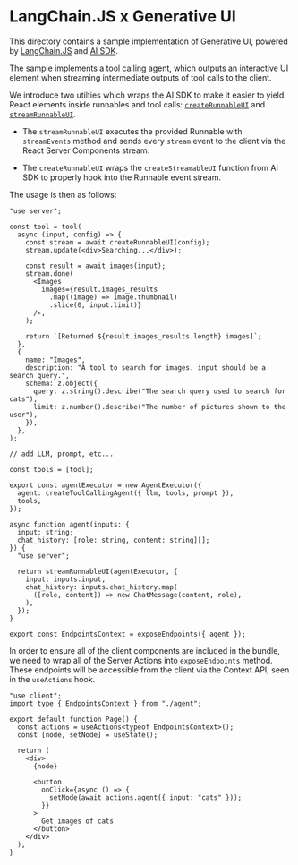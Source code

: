 # LangChain.JS x Generative UI

This directory contains a sample implementation of Generative UI, powered by [LangChain.JS](https://js.langchain.com/v0.2/docs/introduction/) and [AI SDK](https://www.npmjs.com/package/ai).

The sample implements a tool calling agent, which outputs an interactive UI element when streaming intermediate outputs of tool calls to the client.

We introduce two utilties which wraps the AI SDK to make it easier to yield React elements inside runnables and tool calls: [`createRunnableUI`](./utils/server.tsx#L89) and [`streamRunnableUI`](./utils/server.tsx#L26).

- The `streamRunnableUI` executes the provided Runnable with `streamEvents` method and sends every `stream` event to the client via the React Server Components stream.

- The `createRunnableUI` wraps the `createStreamableUI` function from AI SDK to properly hook into the Runnable event stream.

The usage is then as follows:

```tsx ai/chain.tsx
"use server";

const tool = tool(
  async (input, config) => {
    const stream = await createRunnableUI(config);
    stream.update(<div>Searching...</div>);

    const result = await images(input);
    stream.done(
      <Images
        images={result.images_results
          .map((image) => image.thumbnail)
          .slice(0, input.limit)}
      />,
    );

    return `[Returned ${result.images_results.length} images]`;
  },
  {
    name: "Images",
    description: "A tool to search for images. input should be a search query.",
    schema: z.object({
      query: z.string().describe("The search query used to search for cats"),
      limit: z.number().describe("The number of pictures shown to the user"),
    }),
  },
);

// add LLM, prompt, etc...

const tools = [tool];

export const agentExecutor = new AgentExecutor({
  agent: createToolCallingAgent({ llm, tools, prompt }),
  tools,
});
```

```tsx agent.tsx
async function agent(inputs: {
  input: string;
  chat_history: [role: string, content: string][];
}) {
  "use server";

  return streamRunnableUI(agentExecutor, {
    input: inputs.input,
    chat_history: inputs.chat_history.map(
      ([role, content]) => new ChatMessage(content, role),
    ),
  });
}

export const EndpointsContext = exposeEndpoints({ agent });
```

In order to ensure all of the client components are included in the bundle, we need to wrap all of the Server Actions into `exposeEndpoints` method. These endpoints will be accessible from the client via the Context API, seen in the `useActions` hook.

```tsx
"use client";
import type { EndpointsContext } from "./agent";

export default function Page() {
  const actions = useActions<typeof EndpointsContext>();
  const [node, setNode] = useState();

  return (
    <div>
      {node}

      <button
        onClick={async () => {
          setNode(await actions.agent({ input: "cats" }));
        }}
      >
        Get images of cats
      </button>
    </div>
  );
}
```
